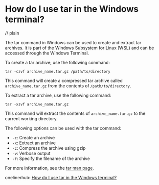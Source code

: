 # How do I use tar in the Windows terminal?
// plain

The tar command in Windows can be used to create and extract tar archives. It is part of the Windows Subsystem for Linux (WSL) and can be accessed through the Windows Terminal.

To create a tar archive, use the following command:
```
tar -czvf archive_name.tar.gz /path/to/directory
```
This command will create a compressed tar archive called `archive_name.tar.gz` from the contents of `/path/to/directory`.

To extract a tar archive, use the following command:
```
tar -xzvf archive_name.tar.gz
```
This command will extract the contents of `archive_name.tar.gz` to the current working directory.

The following options can be used with the tar command:
- `-c`: Create an archive
- `-x`: Extract an archive
- `-z`: Compress the archive using gzip
- `-v`: Verbose output
- `-f`: Specify the filename of the archive

For more information, see the [tar man page](https://linux.die.net/man/1/tar).

onelinerhub: [How do I use tar in the Windows terminal?](https://onelinerhub.com/cli-tar/how-do-i-use-tar-in-the-windows-terminal)